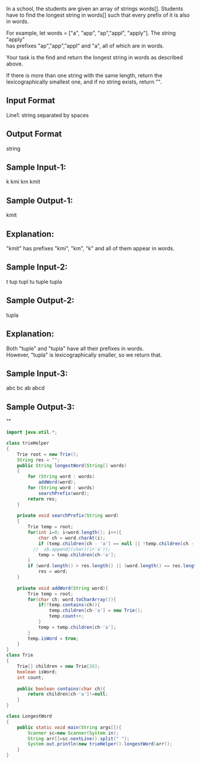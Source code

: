 In a school, the students are given an array of strings words[]. Students have 
to find the longest string in words[] such that every prefix of it is also in words.</br>

For example, let words = ["a", "app", "ap","appl", "apply"]. The string "apply" </br>
has prefixes "ap","app","appl" and "a", all of which are in words.</br>

Your task is the find and return the longest string in words as described above.</br>

If there is more than one string with the same length, return the lexicographically
smallest one, and if no string exists, return "".</br>

Input Format
-------------
Line1: string separated by spaces
 
Output Format
--------------
string 

Sample Input-1:
---------------
k kmi km kmit

Sample Output-1:
----------------
kmit

Explanation:
------------
"kmit" has prefixes "kmi", "km", "k" and all of them appear in words.


Sample Input-2:
---------------
t tup tupl tu tuple tupla

Sample Output-2:
----------------
tupla

Explanation:
------------
Both "tuple" and "tupla" have all their prefixes in words.</br>
However, "tupla" is lexicographically smaller, so we return that.</br>


Sample Input-3:
---------------
abc bc ab abcd

Sample Output-3:
----------------
""

```java
import java.util.*;

class trieHelper 
{
    Trie root = new Trie();
    String res = "";
    public String longestWord(String[] words) 
    {
        for (String word : words) 
			addWord(word);
        for (String word : words) 
			searchPrefix(word);
        return res;
    }
    
    private void searchPrefix(String word) 
    {
        Trie temp = root;  
		for(int i=0; i<word.length(); i++){
		    char ch = word.charAt(i);
		    if (temp.children[ch - 'a'] == null || !temp.children[ch - 'a'].isWord) return;
		  //  sb.append((char)(i+'a'));
		    temp = temp.children[ch-'a'];
		}
		if (word.length() > res.length() || (word.length() == res.length() && word.compareTo(res) < 0))
            res = word;
	}
    
    private void addWord(String word){
        Trie temp = root;
        for(char ch: word.toCharArray()){
            if(!temp.contains(ch)){
                temp.children[ch-'a'] = new Trie();
                temp.count++;
            }
            temp = temp.children[ch-'a'];
        }
        temp.isWord = true;
    }
}
class Trie 
{
    Trie[] children = new Trie[26];
    boolean isWord;
    int count;
    
    public boolean contains(char ch){
        return children[ch-'a']!=null;
    }
}

class LongestWord
{
	public static void main(String args[]){
		Scanner sc=new Scanner(System.in);
		String arr[]=sc.nextLine().split(" ");
		System.out.println(new trieHelper().longestWord(arr));
	}
}
```